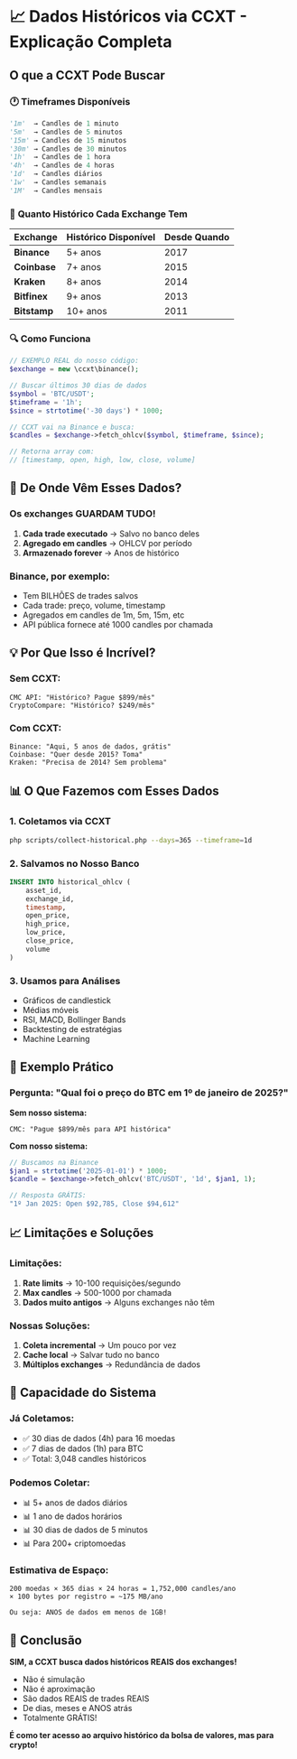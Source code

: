 # 📈 Dados Históricos via CCXT - Explicação Completa

## O que a CCXT Pode Buscar

### 🕐 **Timeframes Disponíveis**
```python
'1m'  → Candles de 1 minuto
'5m'  → Candles de 5 minutos
'15m' → Candles de 15 minutos
'30m' → Candles de 30 minutos
'1h'  → Candles de 1 hora
'4h'  → Candles de 4 horas
'1d'  → Candles diários
'1w'  → Candles semanais
'1M'  → Candles mensais
```

### 📅 **Quanto Histórico Cada Exchange Tem**

| Exchange | Histórico Disponível | Desde Quando |
|----------|---------------------|--------------|
| **Binance** | 5+ anos | 2017 |
| **Coinbase** | 7+ anos | 2015 |
| **Kraken** | 8+ anos | 2014 |
| **Bitfinex** | 9+ anos | 2013 |
| **Bitstamp** | 10+ anos | 2011 |

### 🔍 **Como Funciona**

```php
// EXEMPLO REAL do nosso código:
$exchange = new \ccxt\binance();

// Buscar últimos 30 dias de dados
$symbol = 'BTC/USDT';
$timeframe = '1h';
$since = strtotime('-30 days') * 1000;

// CCXT vai na Binance e busca:
$candles = $exchange->fetch_ohlcv($symbol, $timeframe, $since);

// Retorna array com:
// [timestamp, open, high, low, close, volume]
```

## 🤔 **De Onde Vêm Esses Dados?**

### Os exchanges GUARDAM TUDO!

1. **Cada trade executado** → Salvo no banco deles
2. **Agregado em candles** → OHLCV por período
3. **Armazenado forever** → Anos de histórico

### Binance, por exemplo:
- Tem BILHÕES de trades salvos
- Cada trade: preço, volume, timestamp
- Agregados em candles de 1m, 5m, 15m, etc
- API pública fornece até 1000 candles por chamada

## 💡 **Por Que Isso é Incrível?**

### Sem CCXT:
```
CMC API: "Histórico? Pague $899/mês"
CryptoCompare: "Histórico? $249/mês"
```

### Com CCXT:
```
Binance: "Aqui, 5 anos de dados, grátis"
Coinbase: "Quer desde 2015? Toma"
Kraken: "Precisa de 2014? Sem problema"
```

## 📊 **O Que Fazemos com Esses Dados**

### 1. **Coletamos via CCXT**
```bash
php scripts/collect-historical.php --days=365 --timeframe=1d
```

### 2. **Salvamos no Nosso Banco**
```sql
INSERT INTO historical_ohlcv (
    asset_id,
    exchange_id,
    timestamp,
    open_price,
    high_price,
    low_price,
    close_price,
    volume
)
```

### 3. **Usamos para Análises**
- Gráficos de candlestick
- Médias móveis
- RSI, MACD, Bollinger Bands
- Backtesting de estratégias
- Machine Learning

## 🎯 **Exemplo Prático**

### Pergunta: "Qual foi o preço do BTC em 1º de janeiro de 2025?"

**Sem nosso sistema:**
```
CMC: "Pague $899/mês para API histórica"
```

**Com nosso sistema:**
```php
// Buscamos na Binance
$jan1 = strtotime('2025-01-01') * 1000;
$candle = $exchange->fetch_ohlcv('BTC/USDT', '1d', $jan1, 1);

// Resposta GRÁTIS:
"1º Jan 2025: Open $92,785, Close $94,612"
```

## 📈 **Limitações e Soluções**

### Limitações:
1. **Rate limits** → 10-100 requisições/segundo
2. **Max candles** → 500-1000 por chamada
3. **Dados muito antigos** → Alguns exchanges não têm

### Nossas Soluções:
1. **Coleta incremental** → Um pouco por vez
2. **Cache local** → Salvar tudo no banco
3. **Múltiplos exchanges** → Redundância de dados

## 🚀 **Capacidade do Sistema**

### Já Coletamos:
- ✅ 30 dias de dados (4h) para 16 moedas
- ✅ 7 dias de dados (1h) para BTC
- ✅ Total: 3,048 candles históricos

### Podemos Coletar:
- 📊 5+ anos de dados diários
- 📊 1 ano de dados horários
- 📊 30 dias de dados de 5 minutos
- 📊 Para 200+ criptomoedas

### Estimativa de Espaço:
```
200 moedas × 365 dias × 24 horas = 1,752,000 candles/ano
× 100 bytes por registro = ~175 MB/ano

Ou seja: ANOS de dados em menos de 1GB!
```

## 🎉 **Conclusão**

**SIM, a CCXT busca dados históricos REAIS dos exchanges!**

- Não é simulação
- Não é aproximação
- São dados REAIS de trades REAIS
- De dias, meses e ANOS atrás
- Totalmente GRÁTIS!

**É como ter acesso ao arquivo histórico da bolsa de valores, mas para crypto!**